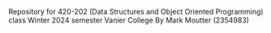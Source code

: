 Repository for 420-202 (Data Structures and Object Oriented Programming) class
Winter 2024 semester
Vanier College
By Mark Moutter (2354983)
